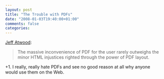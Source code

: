 ```yaml
---
layout: post
title: "The Trouble with PDFs"
date: "2008-01-03T19:40:00+01:00"
comments: false
categories: 
---
```


<p><a href="http://www.codinghorror.com/blog/archives/001028.html">Jeff Atwood</a>:</p>

<blockquote>
<p>The massive inconvenience of PDF for the user rarely outweighs the minor HTML injustices righted through the power of PDF layout.</p>
</blockquote>

<p>+1. I really, really hate PDFs and see no good reason at all why anyone would use them on the Web.  </p>


